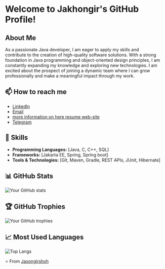 # Welcome to Jakhongir's GitHub Profile!

## About Me
As a passionate Java developer, I am eager to apply my skills and contribute to the creation of high-quality software solutions. With a strong foundation in Java programming and object-oriented design principles, I am constantly expanding my knowledge and exploring new technologies. I am excited about the prospect of joining a dynamic team where I can grow professionally and make a meaningful impact through my work.
## 📫 How to reach me
- [LinkedIn](https://linkedin.com/in/jakhongirkhudoyorov)
- [Email](mailto:jakhongirshohkhudoyorov@gmail.com)
- [more information on here resume web-site](https://jaxongirxudoyorov.w3spaces.com/)
- [Telegram](https://www.t.me/iamwisespirit)

 ## 💼 Skills
- **Programming Languages:** [Java, C, C++, SQL]
- **Frameworks:** [Jakarta EE, Spring, Spring boot]
- **Tools & Technologies:** [Git, Maven, Gradle, REST APIs, JUnit, Hibernate]
 
 ## 📊 GitHub Stats
![Your GitHub stats](https://github-readme-stats.vercel.app/api?username=Jaxongirshoh&show_icons=true&theme=radical)

## 🏆 GitHub Trophies
![Your GitHub trophies](https://github-profile-trophy.vercel.app/?username=Jaxongirshoh&theme=darkhub)
  
## 📈 Most Used Languages
![Top Langs](https://github-readme-stats.vercel.app/api/top-langs/?username=Jaxongirshoh&layout=compact)


⭐️ From [Jaxongirshoh](https://github.com/Jaxongirshoh)

